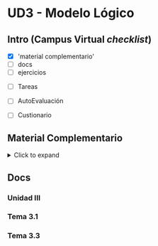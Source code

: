 # UD3 - Modelo Lógico




## Intro (Campus Virtual *checklist*)

- [x] 'material complementario'
- [ ] docs
- [ ] ejercicios
<!-- - [ ] supdawg -->
- [ ] Tareas
- [ ] AutoEvaluación
- [ ] Custionario


## Material Complementario

<details>
<summary>Click to expand</summary>

01. [ ] [¿Qué es y Cómo Funciona el CPU o Procesador?](https://www.youtube.com/watch_popup?v=vMS2n09X_sk)

- nutshell
  - CPU: computar, ordenar y procesar; cálculos matemáticos y procesos de control
  - CPU->socket->motherboard VIA pines
  - velocidad —cálculos— en Hercios (**1Hz=1vibraciónPorSegundo**)
- historia (procesadores)
  - pre-transistores = armatostes
  - transistores (50s,60s) = pequeños potentes y confiables
  - circuito integrado = todo en 1 placa (menos tamaño más rendimiento)
  - 1971 Intel primer microprocesadores (*C4004*)
  - 1972 primero de **8** bits (*C8008*) pero MALARDO
  - 1974, *C8080*, primer microprocesador "de propósito general"
  - 1978, *D8086*, primero de **16** bits; nuevo ESTÁNDAR
  - 1985, *i386*, primero de **32** bits... and beyond...
- funcionamiento
  - [ ] (...)
  - 4 fases
    - lee datos que deben ser procesaods
    - analizan datos leídos en primera fase
    - ejecutan procesos sugeridos y analizados anteriormente
    - llevar info del cpu a la memoria y mostrarla al usuario
    - (hasta que detenga el proceso)


02.  [ ] [La Arquitectura del Procesador: ¿De qué se trata?](https://www.youtube.com/watch_popup?v=kDKqKwk8VDY&list=PL4Wdg-psRY0aDSAFAH2ckqqMV88BFF8eH&index=2)

- nutshell
  - procesador coordina todas las tareas de un pc
  - interior = bloques interconectados, cada uno con su función
  - computadora lee instrucciones y datos; velocidad según FRECUENCIA (GHz)
  - "reloj" coordina TODO el sistema ^[Is this why Pygame projects require tweaking?? Microseconds depending on the box clock?]
- current trends (aspecto lógico)
  - (...)
  - más núcleos
  - integración de: *controlador memoria* y *tarjeta gráfica*
  - CPU vs Accelerated **APU**  —CPU+GPU—
  - SoC = APU+IO
- current trends (aspecto físico)
  - temperatura, voltaje
  - potencia requerida DIRECTAMENTE PROPORCIONAL frecuencia velocidad
  - importancia REFRIGERACIÓN (+ límites por los fabricantes)


03.  [x] [Núcleos vs GHz: ¿Qué es más Importante en el Procesador?](https://www.youtube.com/watch_popup?v=V0elByb5zEg&list=PL4Wdg-psRY0aDSAFAH2ckqqMV88BFF8eH&index=3)

- nutshell
  - "la arquitectura de un procesador define cómo está interconectado y qué bloques tiene internamente; más tareas al mismo tiempo, o más especializado"
  - "distintas arquitecturas, jodido comparar solo por número de núcleos etc."
- current trends
  - integrar más elementos en microprocesador (*MP*); ie varios MP en uno(núcleos)
  - más núcleos, mejor rendimiento <!--especialmente para programas en memoria como ANTIVIRUS que temporalmente usan el 100% de un núcleo-->
  - (4 ok)
- comps
  - procesador = bloques sincronizados via RELOJ y miles de millones de oscilaciones por segundo
  - frecuencia GHz = cambio de valor reloj por segundo
  - bloques funcionan en PARALELO
  - *límites* para la frecuencia: consumo y temperatura


04.  [x] [¿El Overclocking, IPC, TDP, Turbo Boost y Turbo Core en el Procesador?](https://www.youtube.com/watch_popup?v=li8JeyOnWoo&list=PL4Wdg-psRY0aDSAFAH2ckqqMV88BFF8eH&index=4)

- *overclocking*
  - 'desbloquear máxima velocidad' ie más operaciones por segundo
  - más velocidad = más consumo, más **refrigeración**
  - método principal via BIOS
- *IPC — Instructions per Cycle*
  - "número de cálculos que es capaz de realizar un determinado procesador en función de su frecuencia de funcionamiento; cada función está regida a ~~un reloj~~ la frecuencia que emita cada pulso del reloj"
- *TDP — Thermal Design Power*
  - máxima potencia para un dispositivo
  - marca el diseño de la refrigeración
  - sobre CPU: refrigeración mínima & limita la **frecuencia** 
- *Turbo boost*
  <!-- -  DIRECTAMENTE PROPORCIONALES: frecuencia procesador & nº operaciones segundo (más frecuencia = más potencia más calor), límite físico de frecuencia... -->
  - Intel: **TurboBoost**
  - AMD: TurboCore
  - "TB accelerates the clock speed when processing demand increases and the processor is operating below its limits"
  - 'usando 4 de 6 núcleos... esos 4 reciben más potencia como para los que NO se están usando (en función del límite de temperatura)'
  - problema: siempre máxima potencia reduce vida útil 


05.   [x] [DIFERENCIA entre 32 Y 64 BITS](https://www.youtube.com/watch_popup?v=1maB6dRCw7o&list=PL4Wdg-psRY0aDSAFAH2ckqqMV88BFF8eH&index=5)

- nutshell
  - 64-bit procesa el doble de información en el mismo tiempo
  - 32-bit max RAM = 4 GB
  - 64-bit max RAM = 16 EB pero **OS** limita a 192 GB
  - (32-bit OSs run on 64-bit chips but FOOLERY-incompatibilities)


06.   [x] [La Memoria Caché: ¿Qué es y para qué sirve?](https://www.youtube.com/watch_popup?v=85RqrLy7MGM&list=PL4Wdg-psRY0aDSAFAH2ckqqMV88BFF8eH&index=6)

- nutshell
  - dentro del procesador; acelera acceso a RAM
  - importante: velocidad para llevar datos e instrucciones al procesador
  - aspecto clave de un microprocesador
- details
  - función: 'datos más usados lo más cerca del procesador'
  - acelera todo tipo de aplicaciones y evita bloqueos
  - no DRAM sino *SRAM* (no necesita 'refrescarse')
- niveles (1-3)
  - de menor a mayor tamaño según distancia con microprocesador
  - datos más importantes = más cerca
  - cada nivel, **bloque de control**
  - más tamaño, más tiempo
  - "físicamente diminuta, pero útil porque muchos programas aluden a los mismos datos (disponibles en la memoria caché)" 
- [infraestructura](/FunHard/UD3-Modelo-logico/img/memoriaCacheNiveles.png)
  - L1-instrucciones
  - L1-datos
  - L2: no distingue
  - L3: mayor tamaño
  - L4: 'current trend' para tarjetas gráficas integradas


07.   [x] [Socket del Procesador: ¿Qué es y en qué influye?](https://www.youtube.com/watch_popup?v=8GnvojtVZjU&list=PL4Wdg-psRY0aDSAFAH2ckqqMV88BFF8eH&index=7)

- nutshell
  - CPU va en zócalo en placa base, evitando soldar
  - socket compila y soporta el procesador, proporcionando energía e integrando componentes
  - varios tipos de conexión física (pines, etc.)
- variaciones
  - nº pines
  - actualización/renovación CPU: fácil AMD vs difícil Intel (compatibilidad)
- destacan
  - AM3+: familia AMD FX
  - FM1: AMD A series; 905 pines para nuevas tarjetas gráficas integradas
  - FM2: mejoras
  - 2011: Intel, 2011 pines
  - 1150: Intel Haswell
  - 1151: Intel Skyline
  - CONSTANTES RENOVACIONES para bien o para mal (placas bases fácilmente obsoletas con Intel, no tanto con AMD)


08.   [x] [Intel vs AMD: ¿Qué Procesador es Mejor?](https://www.youtube.com/watch_popup?v=SB8y3ER9m94&list=PL4Wdg-psRY0aDSAFAH2ckqqMV88BFF8eH&index=8)

- nutshell
  - Intel processors 10% más potente que AMD (procesadores)
  - AMD más económico
  - distintas **frecuencias** & arquitecturas


09.   [x] ~~[¿Cómo saber qué Procesador es mejor? | Comparador de CPU'S](https://www.youtube.com/watch_popup?v=55aDNEfXfmI&list=PL4Wdg-psRY0aDSAFAH2ckqqMV88BFF8eH&index=9)~~


10.   [x] ~~[¿CÓMO SABER LA GENERACIÓN DE TU PROCESADOR?](https://www.youtube.com/watch_popup?v=00cgQQrdYGQ&list=PL4Wdg-psRY0aDSAFAH2ckqqMV88BFF8eH&index=10)~~

</details>


## Docs

### Unidad III

### Tema 3.1

### Tema 3.3